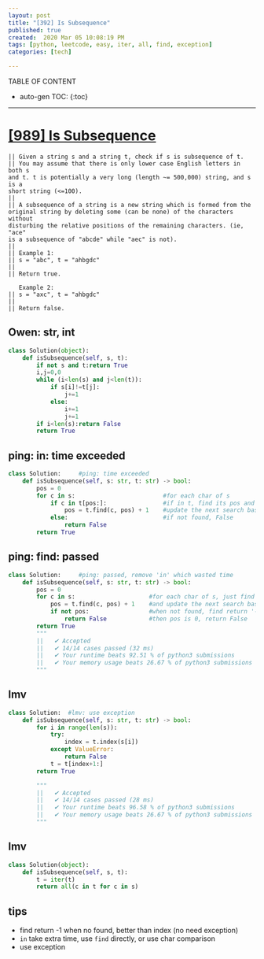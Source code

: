 ```yaml
---
layout: post
title: "[392] Is Subsequence"
published: true
created:  2020 Mar 05 10:08:19 PM
tags: [python, leetcode, easy, iter, all, find, exception]
categories: [tech]

---
```


TABLE OF CONTENT

* auto-gen TOC:
{:toc}

- - -

# [[989] Is Subsequence](https://leetcode.com/problems/is-subsequence/)

    || Given a string s and a string t, check if s is subsequence of t.                                                                                                                                                                                                      
    || You may assume that there is only lower case English letters in both s
    and t. t is potentially a very long (length ~= 500,000) string, and s is a
    short string (<=100).                                                                                               
    ||                                                                                                                                                                                                                                                                       
    || A subsequence of a string is a new string which is formed from the
    original string by deleting some (can be none) of the characters without
    disturbing the relative positions of the remaining characters. (ie, "ace"
    is a subsequence of "abcde" while "aec" is not).
    ||                                                                                                                                                                                                                                                                       
    || Example 1:                                                                                                                                                                                                                                                            
    || s = "abc", t = "ahbgdc"                                                                                                                                                                                                                                               
    ||                                                                                                                                                                                                                                                                       
    || Return true.                                                                                                                                                                                                                                                          
                                                                                                                                                                                                                                                                          
       Example 2:                                                                                                                                                                                                                                                            
    || s = "axc", t = "ahbgdc"                                                                                                                                                                                                                                               
    ||                                                                                                                                                                                                                                                                       
    || Return false.                                                                                                                                                                                                                                                         

## Owen: str, int

```python
class Solution(object):
    def isSubsequence(self, s, t):
        if not s and t:return True
        i,j=0,0
        while (i<len(s) and j<len(t)):
            if s[i]!=t[j]:
                j+=1
            else:
                i+=1
                j+=1
        if i<len(s):return False
        return True
```

## ping: in: time exceeded

```python
class Solution:     #ping: time exceeded
    def isSubsequence(self, s: str, t: str) -> bool:
        pos = 0
        for c in s:                         #for each char of s
            if c in t[pos:]:                #if in t, find its pos and
                pos = t.find(c, pos) + 1    #update the next search base
            else:                           #if not found, False
                return False
        return True
```

## ping: find: passed

```python
class Solution:     #ping: passed, remove 'in' which wasted time
    def isSubsequence(self, s: str, t: str) -> bool:
        pos = 0
        for c in s:                     #for each char of s, just find the index
            pos = t.find(c, pos) + 1    #and update the next search base
            if not pos:                 #when not found, find return '-1'
                return False            #then pos is 0, return False
        return True
        """
        ||   ✔ Accepted
        ||   ✔ 14/14 cases passed (32 ms)
        ||   ✔ Your runtime beats 92.51 % of python3 submissions
        ||   ✔ Your memory usage beats 26.67 % of python3 submissions (17.3 MB)
        """
```

## lmv

```python
class Solution:  #lmv: use exception
    def isSubsequence(self, s: str, t: str) -> bool:
        for i in range(len(s)):
            try:
                index = t.index(s[i])
            except ValueError:
                return False
            t = t[index+1:]
        return True

        """
        ||   ✔ Accepted
        ||   ✔ 14/14 cases passed (28 ms)
        ||   ✔ Your runtime beats 96.58 % of python3 submissions
        ||   ✔ Your memory usage beats 26.67 % of python3 submissions (17.3 MB)
        """
```

## lmv

```python
class Solution(object):           
    def isSubsequence(self, s, t):
        t = iter(t)               
        return all(c in t for c in s)
```

## tips

* find return -1 when no found, better than index (no need exception)
* `in` take extra time, use `find` directly, or use char comparison
* use exception
